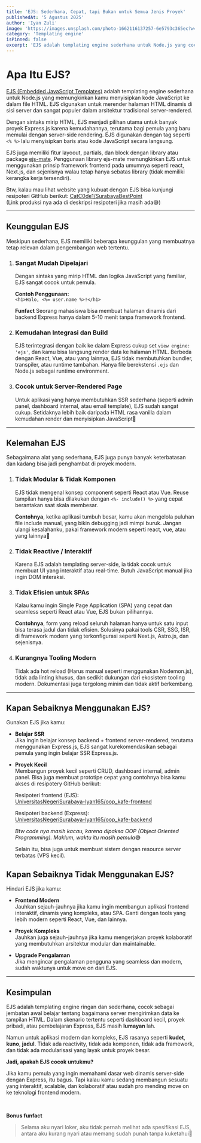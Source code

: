 ```yaml
---
title: 'EJS: Sederhana, Cepat, tapi Bukan untuk Semua Jenis Proyek'
publishedAt: '5 Agustus 2025'
author: 'Iyan Zuli'
image: 'https://images.unsplash.com/photo-1662116137257-6e5793c365ec?w=600&auto=format&fit=crop&q=60&ixlib=rb-4.1.0&ixid=M3wxMjA3fDB8MHxzZWFyY2h8MTV8fGh0bWx8ZW58MHx8MHx8fDA%3D'
category: 'Templating engine'
isPinned: false
excerpt: 'EJS adalah templating engine sederhana untuk Node.js yang cocok untuk membuat halaman HTML dinamis secara cepat. Ideal untuk proyek kecil dan dashboard, tapi kurang cocok untuk aplikasi modern yang kompleks dan interaktif.'
---
```



# Apa Itu EJS?

[EJS (Embedded JavaScript Templates)](https://ejs.co) adalah templating engine sederhana untuk Node.js yang memungkinkan kamu menyisipkan kode JavaScript ke dalam file HTML. EJS digunakan untuk merender halaman HTML dinamis di sisi server dan sangat populer dalam arsitektur tradisional server-rendered.

Dengan sintaks mirip HTML, EJS menjadi pilihan utama untuk banyak proyek Express.js karena kemudahannya, terutama bagi pemula yang baru memulai dengan server-side rendering. EJS digunakan dengan tag seperti `<% %>` lalu menyisipkan baris atau kode JavaScript secara langsung.

EJS juga memiliki fitur layoout, partials, dan block dengan library atau package [ejs-mate](https://www.npmjs.com/package/ejs-mate). Penggunaan library ejs-mate memungkinkan EJS untuk menggunakan prinsip framework frontend pada umumnya seperti react, Next.js, dan sejenisnya walau tetap hanya sebatas library (tidak memiliki kerangka kerja tersendiri).

Btw, kalau mau lihat website yang kubuat dengan EJS bisa kunjungi resipoteri GitHub berikut:
[CatC0de1/SurabayaBestPoint](https://github.com/CatC0de1/SurabayaBestPoint)<br/>
(Link produksi nya ada di deskripsi resipoteri jika masih ada😅)

---

## Keunggulan EJS

Meskipun sederhana, EJS memiliki beberapa keunggulan yang membuatnya tetap relevan dalam pengembangan web tertentu.

1. ### Sangat Mudah Dipelajari

   Dengan sintaks yang mirip HTML dan logika JavaScript yang familiar, EJS sangat cocok untuk pemula.

   **Contoh Penggunaan:**<br/>
   `<h1>Halo, <%= user.name %>!</h1>`

   **Funfact** Seorang mahasiswa bisa membuat halaman dinamis dari backend Express hanya dalam 5-10 menit tanpa framework frontend.

2. ### Kemudahan Integrasi dan Build

   EJS terintegrasi dengan baik ke dalam Express cukup set `view engine: 'ejs'`, dan kamu bisa langsung render data ke halaman HTML. Berbeda dengan React, Vue, atau yang lainnya, EJS tidak membutuhkan bundler, transpiler, atau runtime tambahan. Hanya file berekstensi `.ejs` dan Node.js sebagai runtime environment.

3. ### Cocok untuk Server-Rendered Page

   Untuk aplikasi yang hanya membutuhkan SSR sederhana (seperti admin panel, dashboard internal, atau email template), EJS sudah sangat cukup. Setidaknya lebih baik daripada HTML rasa vanilla dalam kemudahan render dan menyisipkan JavaScript🗿

---

## Kelemahan EJS

Sebagaimana alat yang sederhana, EJS juga punya banyak keterbatasan dan kadang bisa jadi penghambat di proyek modern.

1. ### Tidak Modular & Tidak Komponen

   EJS tidak mengenal konsep component seperti React atau Vue. Reuse tampilan hanya bisa dilakukan dengan `<%- include() %>` yang cepat berantakan saat skala membesar.

   **Contohnya**, ketika aplikasi tumbuh besar, kamu akan mengelola puluhan file include manual, yang bikin debugging jadi mimpi buruk. Jangan ulangi kesalahanku, pakai framework modern seperti react, vue, atau yang lainnya🗿

2. ### Tidak Reactive / Interaktif

   Karena EJS adalah templating server-side, ia tidak cocok untuk membuat UI yang interaktif atau real-time. Butuh JavaScript manual jika ingin DOM interaksi.

3. ### Tidak Efisien untuk SPAs

   Kalau kamu ingin Single Page Application (SPA) yang cepat dan seamless seperti React atau Vue, EJS bukan pilihannya.

   **Contohnya**, form yang reload seluruh halaman hanya untuk satu input bisa terasa jadul dan tidak efisien. Solusinya pakai tools CSR, SSG, ISR, di framework modern yang terkonfigurasi seperti Next.js, Astro.js, dan sejenisnya.

4. ### Kurangnya Tooling Modern

   Tidak ada hot reload (Harus manual seperti menggunakan Nodemon.js), tidak ada linting khusus, dan sedikit dukungan dari ekosistem tooling modern. Dokumentasi juga tergolong minim dan tidak aktif berkembang.

---

## Kapan Sebaiknya Menggunakan EJS?

Gunakan EJS jika kamu:

* **Belajar SSR**<br/>
  Jika ingin belajar konsep backend + frontend server-rendered, terutama menggunakan Express.js, EJS sangat kurekomendasikan sebagai pemula yang ingin belajar SSR Express.js.

* **Proyek Kecil**<br/>
  Membangun proyek kecil seperti CRUD, dashboard internal, admin panel. Bisa juga membuat prototipe cepat yang contohnya bisa kamu akses di resipotery GitHub berikut:
  
  Resipoteri frontend (EJS):<br/>
  [UniversitasNegeriSurabaya-Iyan165/oop_kafe-frontend](https://github.com/UniversitasNegeriSurabaya-Iyan165/oop_kafe-frontend)
  
  Resipoteri backend (Express):<br/>
  [UniversitasNegeriSurabaya-Iyan165/oop_kafe-backend](https://github.com/UniversitasNegeriSurabaya-Iyan165/oop_kafe-backend)

  *Btw code nya masih kacau, karena dipaksa OOP (Object Oriented Programming). Maklum, waktu itu masih pemula*😅

  Selain itu, bisa juga untuk membuat sistem dengan resource server terbatas (VPS kecil).

## Kapan Sebaiknya **Tidak** Menggunakan EJS?

Hindari EJS jika kamu:

* **Frontend Modern**<br/>
  Jauhkan sejauh-jauhnya jika kamu ingin membangun aplikasi frontend interaktif, dinamis yang kompleks, atau SPA. Ganti dengan tools yang lebih modern seperti React, Vue, dan lainnya.

* **Proyek Kompleks**<br/>
  Jauhkan juga sejauh-jauhnya jika kamu mengerjakan proyek kolaboratif yang membutuhkan arsitektur modular dan maintainable.
  
* **Upgrade Pengalaman**<br/>
  Jika mengincar pengalaman pengguna yang seamless dan modern, sudah waktunya untuk move on dari EJS.

---

## Kesimpulan

EJS adalah templating engine ringan dan sederhana, cocok sebagai jembatan awal belajar tentang bagaimana server mengirimkan data ke tampilan HTML. Dalam skenario tertentu seperti dashboard kecil, proyek pribadi, atau pembelajaran Express, EJS masih **lumayan** lah.

Namun untuk aplikasi modern dan kompleks, EJS rasanya seperti **kudet**, **kuno**, **jadul**. Tidak ada reactivity, tidak ada komponen, tidak ada framework, dan tidak ada modularisasi yang layak untuk proyek besar.

**Jadi, apakah EJS cocok untukmu?**<br/>

Jika kamu pemula yang ingin memahami dasar web dinamis server-side dengan Express, itu bagus. Tapi kalau kamu sedang membangun sesuatu yang interaktif, scalable, dan kolaboratif atau sudah pro mending move on ke teknologi frontend modern.

<br/>

**Bonus funfact**
> Selama aku nyari loker, aku tidak pernah melihat ada spesifikasi EJS, antara aku kurang nyari atau memang sudah punah tanpa kuketahui🗿
